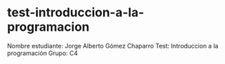 # test-introduccion-a-la-programacion

Nombre estudiante: Jorge Alberto Gómez Chaparro
Test: Introduccion a la programación
Grupo: C4
